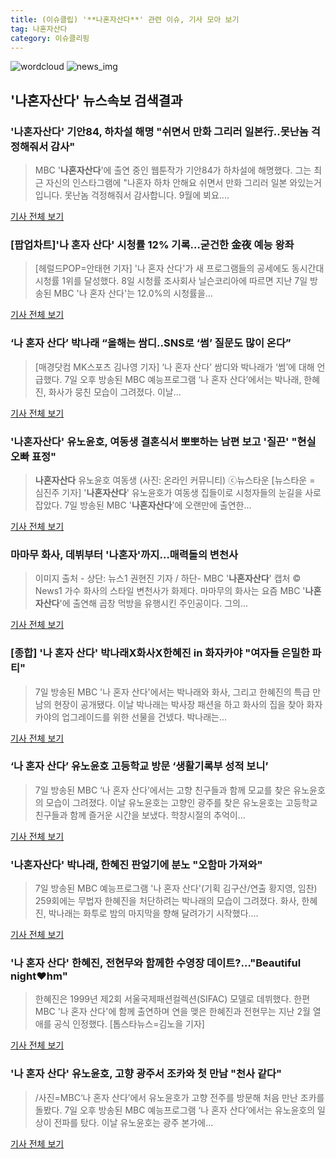 ```yaml
---
title: (이슈클립) '**나혼자산다**' 관련 이슈, 기사 모아 보기
tag: 나혼자산다
category: 이슈클리핑
---
```

![wordcloud](https://s3.ap-northeast-2.amazonaws.com/lyrics101-wordcloud/2018-09-08-1536361212.png)
![news_img](https://user-images.githubusercontent.com/42597476/44507050-1206f400-a6e4-11e8-8d98-7ffbfebb353f.png)
## **'**나혼자산다**'** 뉴스속보 검색결과
### '**나혼자산다**' 기안84, 하차설 해명 "쉬면서 만화 그리러 일본行..못난놈 걱정해줘서 감사"

>MBC '**나혼자산다**'에 출연 중인 웹툰작가 기안84가 하차설에 해명했다. 그는 최근 자신의 인스타그램에 "나혼자 하차 안해요 쉬면서 만화 그리러 일본 와있는거 입니다. 못난놈 걱정해줘서 감사합니다. 9월에 뵈요....

<a href="http://daily.hankooki.com/lpage/entv/201809/dh20180908073159139020.htm" target="_blank">기사 전체 보기</a>

### [팝업차트]'나 혼자 산다' 시청률 12% 기록…굳건한 金夜 예능 왕좌

>[헤럴드POP=안태현 기자] '나 혼자 산다'가 새 프로그램들의 공세에도 동시간대 시청률 1위를 달성했다. 8일 시청률 조사회사 닐슨코리아에 따르면 지난 7일 방송된 MBC '나 혼자 산다'는 12.0%의 시청률을...

<a href="http://biz.heraldcorp.com/view.php?ud=201809080730405597571_1" target="_blank">기사 전체 보기</a>

### ‘나 혼자 산다’ 박나래 “올해는 쌈디..SNS로 ‘썸’ 질문도 많이 온다”

>[매경닷컴 MK스포츠 김나영 기자] ‘나 혼자 산다’ 쌈디와 박나래가 ‘썸’에 대해 언급했다. 7일 오후 방송된 MBC 예능프로그램 ‘나 혼자 산다’에서는 박나래, 한혜진, 화사가 뭉친 모습이 그려졌다. 이날...

<a href="http://sports.mk.co.kr/view.php?year=2018&no=566235" target="_blank">기사 전체 보기</a>

### '**나혼자산다**' 유노윤호, 여동생 결혼식서 뽀뽀하는 남편 보고 '질끈' "현실 오빠 표정"

>**나혼자산다** 유노윤호 여동생 (사진: 온라인 커뮤니티) ⓒ뉴스타운 [뉴스타운 = 심진주 기자] '**나혼자산다**' 유노윤호가 여동생 집들이로 시청자들의 눈길을 사로잡았다. 7일 방송된 MBC '**나혼자산다**'에 오랜만에 출연한...

<a href="http://www.newstown.co.kr/news/articleView.html?idxno=339744" target="_blank">기사 전체 보기</a>

### 마마무 화사, 데뷔부터 '나혼자'까지…매력돌의 변천사

>이미지 출처 - 상단: 뉴스1 권현진 기자 / 하단- MBC '**나혼자산다**' 캡처 © News1 가수 화사의 스타일 변천사가 화제다. 마마무의 화사는 요즘 MBC '**나혼자산다**'에 출연해 곱창 먹방을 유행시킨 주인공이다. 그의...

<a href="http://news1.kr/articles/?3420205" target="_blank">기사 전체 보기</a>

### [종합] '나 혼자 산다' 박나래X화사X한혜진 in 화자카야 "여자들 은밀한 파티"

>7일 방송된 MBC '나 혼자 산다'에서는 박나래와 화사, 그리고 한혜진의 특급 만남의 현장이 공개됐다. 이날 박나래는 박사장 패션을 하고 화사의 집을 찾아 화자카야의 업그레이드를 위한 선물을 건넸다. 박나래는...

<a href="http://www.xportsnews.com/?ac=article_view&entry_id=1016985" target="_blank">기사 전체 보기</a>

### ‘나 혼자 산다’ 유노윤호 고등학교 방문 ‘생활기록부 성적 보니’

>7일 방송된 MBC ‘나 혼자 산다’에서는 고향 친구들과 함께 모교를 찾은 유노윤호의 모습이 그려졌다. 이날 유노윤호는 고향인 광주를 찾은 유노윤호는 고등학교 친구들과 함께 즐거운 시간을 보냈다. 학창시절의 추억이...

<a href="http://www.kookje.co.kr/news2011/asp/newsbody.asp?code=0500&key=20180908.99099003119" target="_blank">기사 전체 보기</a>

### '**나혼자산다**' 박나래, 한혜진 판엎기에 분노 "오함마 가져와"

>7일 방송된 MBC 예능프로그램 '나 혼자 산다'(기획 김구산/연출 황지영, 임찬) 259회에는 무법자 한혜진을 처단하려는 박나래의 모습이 그려졌다. 화사, 한혜진, 박나래는 화투로 밤의 마지막을 향해 달려가기 시작했다....

<a href="http://www.slist.kr/news/articleView.html?idxno=45026" target="_blank">기사 전체 보기</a>

### '나 혼자 산다' 한혜진, 전현무와 함께한 수영장 데이트?…"Beautiful night♥hm"

>한혜진은 1999년 제2회 서울국제패션컬렉션(SIFAC) 모델로 데뷔했다. 한편 MBC '나 혼자 산다'에 함께 출연하며 연을 맺은 한혜진과 전현무는 지난 2월 열애를 공식 인정했다. [톱스타뉴스=김노을 기자]

<a href="http://www.topstarnews.net/news/articleView.html?idxno=478154" target="_blank">기사 전체 보기</a>

### '나 혼자 산다' 유노윤호, 고향 광주서 조카와 첫 만남 "천사 같다"

>/사진=MBC‘나 혼자 산다’에서 유노윤호가 고향 전주를 방문해 처음 만난 조카를 돌봤다. 7일 오후 방송된 MBC 예능프로그램 ‘나 혼자 산다’에서는 유노윤호의 일상이 전파를 탔다. 이날 유노윤호는 광주 본가에...

<a href="http://www.asiatoday.co.kr/view.php?key=20180908010004326" target="_blank">기사 전체 보기</a>


